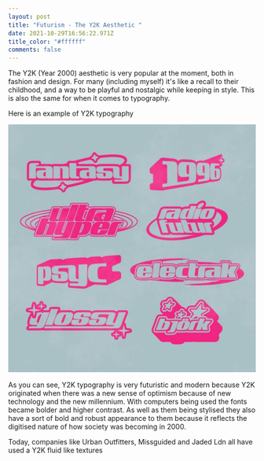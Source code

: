 ```yaml
---
layout: post
title: "Futurism - The Y2K Aesthetic "
date: 2021-10-29T16:56:22.971Z
title_color: "#ffffff"
comments: false
---
```

The Y2K (Year 2000) aesthetic is very popular at the moment, both in fashion and design. For many (including myself) it's like a recall to their childhood, and a way to be playful and nostalgic while keeping in style. This is also the same for when it comes to typography. 



Here is an example of Y2K typography 

![A photo of pink Y2K print examples](../uploads/48c5328b859a94d1166c1525f7482668.jpeg)

 As you can see, Y2K typography is very futuristic and modern because Y2K originated when there was a new sense of optimism because of new technology and the new millennium. With computers being used the fonts became bolder and higher contrast. As well as them being stylised they also have a sort of bold and robust appearance to them because it reflects the digitised nature of how society was becoming in 2000.

Today, companies like Urban Outfitters, Missguided and Jaded Ldn all have used a Y2K fluid like textures